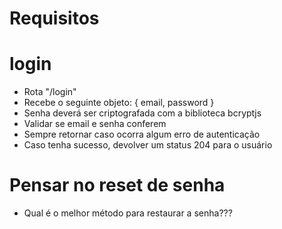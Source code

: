 # Requisitos

# login

- Rota "/login"
- Recebe o seguinte objeto:
  {
  email,
  password
  }
- Senha deverá ser criptografada com a biblioteca bcryptjs
- Validar se email e senha conferem
- Sempre retornar caso ocorra algum erro de autenticação
- Caso tenha sucesso, devolver um status 204 para o usuário

# Pensar no reset de senha

- Qual é o melhor método para restaurar a senha???
